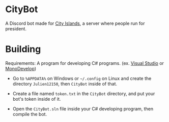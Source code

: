 # CityBot
A Discord bot made for [City Islands](https://discord.gg/htSMXTr), a server where people run for president.

# Building
Requirements: A program for developing C# programs. (ex. [Visual Studio](https://www.visualstudio.com/vs/visual-studio-2017-rc/)
 or [MonoDevelop](http://www.monodevelop.com/))

- Go to `%APPDATA%` on Windows or `~/.config` on Linux and create the directory `Julien12150`, then `CityBot` inside of that.

- Create a file named `token.txt` in the `CityBot` directory, and put your bot's token inside of it.

- Open the `CityBot.sln` file inside your C# developing program, then compile the bot.
